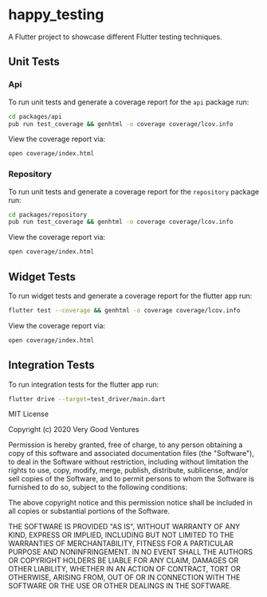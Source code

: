 # happy_testing

A Flutter project to showcase different Flutter testing techniques.

## Unit Tests

### Api

To run unit tests and generate a coverage report for the `api` package run:

```sh
cd packages/api
pub run test_coverage && genhtml -o coverage coverage/lcov.info
```

View the coverage report via:

```sh
open coverage/index.html
```

### Repository

To run unit tests and generate a coverage report for the `repository` package run:

```sh
cd packages/repository
pub run test_coverage && genhtml -o coverage coverage/lcov.info
```

View the coverage report via:

```sh
open coverage/index.html
```

## Widget Tests

To run widget tests and generate a coverage report for the flutter app run:

```sh
flutter test --coverage && genhtml -o coverage coverage/lcov.info
```

View the coverage report via:

```sh
open coverage/index.html
```

## Integration Tests

To run integration tests for the flutter app run:

```sh
flutter drive --target=test_driver/main.dart
```

MIT License

Copyright (c) 2020 Very Good Ventures

Permission is hereby granted, free of charge, to any person obtaining a copy
of this software and associated documentation files (the "Software"), to deal
in the Software without restriction, including without limitation the rights
to use, copy, modify, merge, publish, distribute, sublicense, and/or sell
copies of the Software, and to permit persons to whom the Software is
furnished to do so, subject to the following conditions:

The above copyright notice and this permission notice shall be included in all
copies or substantial portions of the Software.

THE SOFTWARE IS PROVIDED "AS IS", WITHOUT WARRANTY OF ANY KIND, EXPRESS OR
IMPLIED, INCLUDING BUT NOT LIMITED TO THE WARRANTIES OF MERCHANTABILITY,
FITNESS FOR A PARTICULAR PURPOSE AND NONINFRINGEMENT. IN NO EVENT SHALL THE
AUTHORS OR COPYRIGHT HOLDERS BE LIABLE FOR ANY CLAIM, DAMAGES OR OTHER
LIABILITY, WHETHER IN AN ACTION OF CONTRACT, TORT OR OTHERWISE, ARISING FROM,
OUT OF OR IN CONNECTION WITH THE SOFTWARE OR THE USE OR OTHER DEALINGS IN THE
SOFTWARE.

```

```
